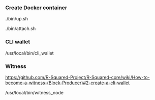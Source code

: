 ### Create Docker container

./bin/up.sh

./bin/attach.sh

### CLI wallet

/usr/local/bin/cli_wallet

### Witness

https://github.com/R-Squared-Project/R-Squared-core/wiki/How-to-become-a-witness-(Block-Producer)#2-create-a-cli-wallet

/usr/local/bin/witness_node
